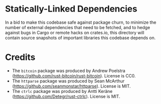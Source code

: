 # Statically-Linked Dependencies

In a bid to make this codebase safe against package churn, to minimize the
number of external dependencies that need to be fetched, and to hedge against
bugs in Cargo or remote hacks on crates.io, this directory will contain source
snapshots of important libraries this codebase depends on.

# Credits

* The `bitcoin` package was produced by Andrew Poelstra (https://github.com/rust-bitcoin/rust-bitcoin).  License is CC0.
* The `httparse` package was produced by Sean McArthur
  (https://github.com/seanmonstar/httparse).  License is MIT.
* The `ctrlc` package was produced by Antti Keräne
  (https://github.com/Detegr/rust-ctrlc).  License is MIT.
